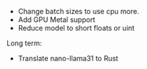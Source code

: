 - Change batch sizes to use cpu more.
- Add GPU Metal support
- Reduce model to short floats or uint

Long term:

- Translate nano-llama31 to Rust

